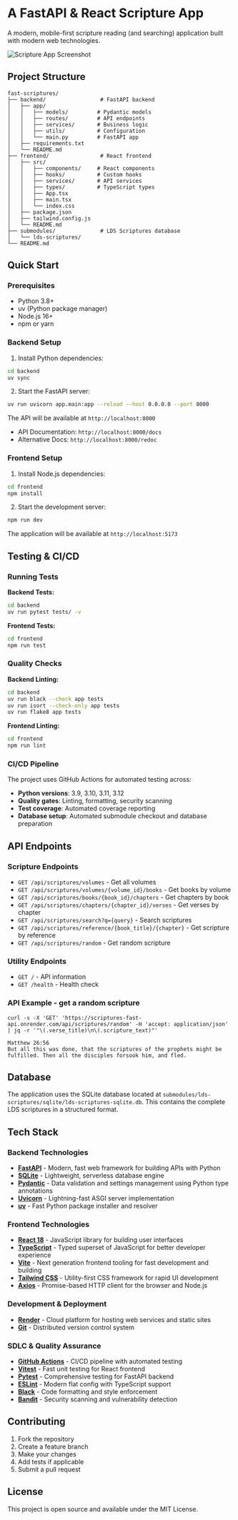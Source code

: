 # A FastAPI & React Scripture App

A modern, mobile-first scripture reading (and searching) application built with modern web technologies.

![Scripture App Screenshot](./docs/screenshots/scriptures-app-screenshot.png)


## Project Structure

```
fast-scriptures/
├── backend/                 # FastAPI backend
│   ├── app/
│   │   ├── models/         # Pydantic models
│   │   ├── routes/         # API endpoints
│   │   ├── services/       # Business logic
│   │   ├── utils/          # Configuration
│   │   └── main.py         # FastAPI app
│   ├── requirements.txt
│   └── README.md
├── frontend/                # React frontend
│   ├── src/
│   │   ├── components/     # React components
│   │   ├── hooks/          # Custom hooks
│   │   ├── services/       # API services
│   │   ├── types/          # TypeScript types
│   │   ├── App.tsx
│   │   ├── main.tsx
│   │   └── index.css
│   ├── package.json
│   ├── tailwind.config.js
│   └── README.md
├── submodules/              # LDS Scriptures database
│   └── lds-scriptures/
└── README.md
```

## Quick Start

### Prerequisites

- Python 3.8+
- uv (Python package manager)
- Node.js 16+
- npm or yarn

### Backend Setup

1. Install Python dependencies:
```bash
cd backend
uv sync
```

2. Start the FastAPI server:
```bash
uv run uvicorn app.main:app --reload --host 0.0.0.0 --port 8000
```

The API will be available at `http://localhost:8000`
- API Documentation: `http://localhost:8000/docs`
- Alternative Docs: `http://localhost:8000/redoc`

### Frontend Setup

1. Install Node.js dependencies:
```bash
cd frontend
npm install
```

2. Start the development server:
```bash
npm run dev
```

The application will be available at `http://localhost:5173`

## Testing & CI/CD

### Running Tests

**Backend Tests:**
```bash
cd backend
uv run pytest tests/ -v
```

**Frontend Tests:**
```bash
cd frontend
npm run test
```

### Quality Checks

**Backend Linting:**
```bash
cd backend
uv run black --check app tests
uv run isort --check-only app tests
uv run flake8 app tests
```

**Frontend Linting:**
```bash
cd frontend
npm run lint
```

### CI/CD Pipeline

The project uses GitHub Actions for automated testing across:
- **Python versions**: 3.9, 3.10, 3.11, 3.12
- **Quality gates**: Linting, formatting, security scanning
- **Test coverage**: Automated coverage reporting
- **Database setup**: Automated submodule checkout and database preparation

## API Endpoints

### Scripture Endpoints

- `GET /api/scriptures/volumes` - Get all volumes
- `GET /api/scriptures/volumes/{volume_id}/books` - Get books by volume
- `GET /api/scriptures/books/{book_id}/chapters` - Get chapters by book
- `GET /api/scriptures/chapters/{chapter_id}/verses` - Get verses by chapter
- `GET /api/scriptures/search?q={query}` - Search scriptures
- `GET /api/scriptures/reference/{book_title}/{chapter}` - Get scripture by reference
- `GET /api/scriptures/random` - Get random scripture


### Utility Endpoints

- `GET /` - API information
- `GET /health` - Health check

### API Example - get a random scripture

```
curl -s -X 'GET' 'https://scriptures-fast-api.onrender.com/api/scriptures/random' -H 'accept: application/json' | jq -r '"\(.verse_title)\n\(.scripture_text)"'

Matthew 26:56
But all this was done, that the scriptures of the prophets might be fulfilled. Then all the disciples forsook him, and fled.
```

## Database

The application uses the SQLite database located at `submodules/lds-scriptures/sqlite/lds-scriptures-sqlite.db`. This contains the complete LDS scriptures in a structured format.

## Tech Stack

### Backend Technologies

- **[FastAPI](https://fastapi.tiangolo.com/)** - Modern, fast web framework for building APIs with Python
- **[SQLite](https://www.sqlite.org/)** - Lightweight, serverless database engine
- **[Pydantic](https://pydantic.dev/)** - Data validation and settings management using Python type annotations
- **[Uvicorn](https://www.uvicorn.org/)** - Lightning-fast ASGI server implementation
- **[uv](https://docs.astral.sh/uv/)** - Fast Python package installer and resolver

### Frontend Technologies

- **[React 18](https://react.dev/)** - JavaScript library for building user interfaces
- **[TypeScript](https://www.typescriptlang.org/)** - Typed superset of JavaScript for better developer experience
- **[Vite](https://vitejs.dev/)** - Next generation frontend tooling for fast development and building
- **[Tailwind CSS](https://tailwindcss.com/)** - Utility-first CSS framework for rapid UI development
- **[Axios](https://axios-http.com/)** - Promise-based HTTP client for the browser and Node.js

### Development & Deployment

- **[Render](https://render.com/)** - Cloud platform for hosting web services and static sites
- **[Git](https://git-scm.com/)** - Distributed version control system

### SDLC & Quality Assurance

- **[GitHub Actions](https://github.com/features/actions)** - CI/CD pipeline with automated testing
- **[Vitest](https://vitest.dev/)** - Fast unit testing for React frontend
- **[Pytest](https://pytest.org/)** - Comprehensive testing for FastAPI backend
- **[ESLint](https://eslint.org/)** - Modern flat config with TypeScript support
- **[Black](https://black.readthedocs.io/)** - Code formatting and style enforcement
- **[Bandit](https://bandit.readthedocs.io/)** - Security scanning and vulnerability detection


## Contributing

1. Fork the repository
2. Create a feature branch
3. Make your changes
4. Add tests if applicable
5. Submit a pull request

## License

This project is open source and available under the MIT License.
